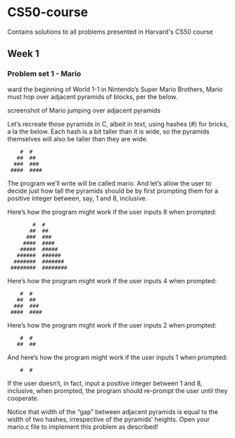 # CS50-course

Contains solutions to all problems presented in Harvard's CS50 course

## Week 1

### Problem set 1 - Mario

ward the beginning of World 1-1 in Nintendo’s Super Mario Brothers, Mario must hop over adjacent pyramids of blocks, per the below.

screenshot of Mario jumping over adjacent pyramids

Let’s recreate those pyramids in C, albeit in text, using hashes (#) for bricks, a la the below. Each hash is a bit taller than it is wide, so the pyramids themselves will also be taller than they are wide.

        #  #
       ##  ##
      ###  ###
     ####  ####
The program we’ll write will be called mario. And let’s allow the user to decide just how tall the pyramids should be by first prompting them for a positive integer between, say, 1 and 8, inclusive.

Here’s how the program might work if the user inputs 8 when prompted:

            #  #
           ##  ##
          ###  ###
         ####  ####
        #####  #####
       ######  ######
      #######  #######
     ########  ########

Here’s how the program might work if the user inputs 4 when prompted:

        #  #
       ##  ##
      ###  ###
     ####  ####
Here’s how the program might work if the user inputs 2 when prompted:

        #  #
       ##  ##
And here’s how the program might work if the user inputs 1 when prompted:

        #  #
If the user doesn’t, in fact, input a positive integer between 1 and 8, inclusive, when prompted, the program should re-prompt the user until they cooperate.

Notice that width of the “gap” between adjacent pyramids is equal to the width of two hashes, irrespective of the pyramids’ heights.
Open your mario.c file to implement this problem as described!
